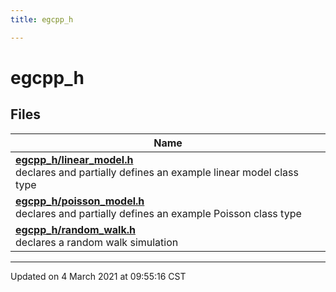 ```yaml
---
title: egcpp_h

---
```


# egcpp_h



## Files

| Name           |
| -------------- |
| **[egcpp_h/linear_model.h](/eg-cpp-library/docs/api/files/linear__model_8h/#file-linear_model.h)** <br>declares and partially defines an example linear model class type  |
| **[egcpp_h/poisson_model.h](/eg-cpp-library/docs/api/files/poisson__model_8h/#file-poisson_model.h)** <br>declares and partially defines an example Poisson class type  |
| **[egcpp_h/random_walk.h](/eg-cpp-library/docs/api/files/random__walk_8h/#file-random_walk.h)** <br>declares a random walk simulation  |







-------------------------------

Updated on  4 March 2021 at 09:55:16 CST
